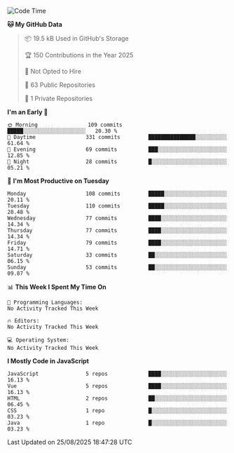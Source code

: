 <!--START_SECTION:waka-->
![Code Time](http://img.shields.io/badge/Code%20Time-1%2C484%20hrs%2047%20mins-blue)

**🐱 My GitHub Data** 

> 📦 19.5 kB Used in GitHub's Storage 
 > 
> 🏆 150 Contributions in the Year 2025
 > 
> 🚫 Not Opted to Hire
 > 
> 📜 63 Public Repositories 
 > 
> 🔑 1 Private Repositories 
 > 
**I'm an Early 🐤** 

```text
🌞 Morning                109 commits         █████░░░░░░░░░░░░░░░░░░░░   20.30 % 
🌆 Daytime                331 commits         ███████████████░░░░░░░░░░   61.64 % 
🌃 Evening                69 commits          ███░░░░░░░░░░░░░░░░░░░░░░   12.85 % 
🌙 Night                  28 commits          █░░░░░░░░░░░░░░░░░░░░░░░░   05.21 % 
```
📅 **I'm Most Productive on Tuesday** 

```text
Monday                   108 commits         █████░░░░░░░░░░░░░░░░░░░░   20.11 % 
Tuesday                  110 commits         █████░░░░░░░░░░░░░░░░░░░░   20.48 % 
Wednesday                77 commits          ████░░░░░░░░░░░░░░░░░░░░░   14.34 % 
Thursday                 77 commits          ████░░░░░░░░░░░░░░░░░░░░░   14.34 % 
Friday                   79 commits          ████░░░░░░░░░░░░░░░░░░░░░   14.71 % 
Saturday                 33 commits          ██░░░░░░░░░░░░░░░░░░░░░░░   06.15 % 
Sunday                   53 commits          ██░░░░░░░░░░░░░░░░░░░░░░░   09.87 % 
```


📊 **This Week I Spent My Time On** 

```text
💬 Programming Languages: 
No Activity Tracked This Week

🔥 Editors: 
No Activity Tracked This Week

💻 Operating System: 
No Activity Tracked This Week
```

**I Mostly Code in JavaScript** 

```text
JavaScript               5 repos             ████░░░░░░░░░░░░░░░░░░░░░   16.13 % 
Vue                      5 repos             ████░░░░░░░░░░░░░░░░░░░░░   16.13 % 
HTML                     2 repos             ██░░░░░░░░░░░░░░░░░░░░░░░   06.45 % 
CSS                      1 repo              █░░░░░░░░░░░░░░░░░░░░░░░░   03.23 % 
Java                     1 repo              █░░░░░░░░░░░░░░░░░░░░░░░░   03.23 % 
```




 Last Updated on 25/08/2025 18:47:28 UTC
<!--END_SECTION:waka-->
